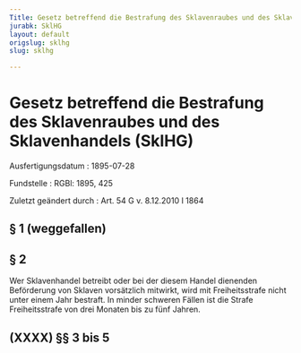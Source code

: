 ```yaml
---
Title: Gesetz betreffend die Bestrafung des Sklavenraubes und des Sklavenhandels
jurabk: SklHG
layout: default
origslug: sklhg
slug: sklhg

---
```


# Gesetz betreffend die Bestrafung des Sklavenraubes und des Sklavenhandels (SklHG)

Ausfertigungsdatum
:   1895-07-28

Fundstelle
:   RGBl: 1895, 425

Zuletzt geändert durch
:   Art. 54 G v. 8.12.2010 I 1864


## § 1 (weggefallen)



## § 2

Wer Sklavenhandel betreibt oder bei der diesem Handel dienenden Beförderung von Sklaven vorsätzlich mitwirkt, wird mit Freiheitsstrafe nicht unter einem Jahr bestraft. In minder schweren Fällen ist die Strafe Freiheitsstrafe von drei Monaten bis zu fünf Jahren.


## (XXXX) §§ 3 bis 5


